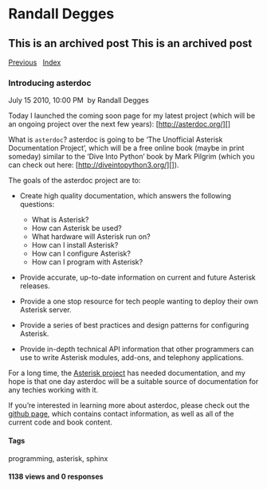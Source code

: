 # Randall Degges

## This is an archived post This is an archived post

[Previous][]   [Index][]

### Introducing asterdoc

July 15 2010, 10:00 PM  by Randall Degges

Today I launched the coming soon page for my latest project (which will be an
ongoing project over the next few years): [http://asterdoc.org/][]

What is `asterdoc`? asterdoc is going to be ‘The Unofficial Asterisk
Documentation Project’, which will be a free online book (maybe in print
someday) similar to the ‘Dive Into Python’ book by Mark Pilgrim (which you can
check out here: [http://diveintopython3.org/][]).

The goals of the asterdoc project are to:

-   Create high quality documentation, which answers the following questions:
    -   What is Asterisk?
    -   How can Asterisk be used?
    -   What hardware will Asterisk run on?
    -   How can I install Asterisk?
    -   How can I configure Asterisk?
    -   How can I program with Asterisk?

-   Provide accurate, up-to-date information on current and future Asterisk
    releases.
-   Provide a one stop resource for tech people wanting to deploy their own
    Asterisk server.
-   Provide a series of best practices and design patterns for configuring
    Asterisk.
-   Provide in-depth technical API information that other programmers can use to
    write Asterisk modules, add-ons, and telephony applications.

For a long time, the [Asterisk project][] has needed documentation, and my hope
is that one day asterdoc will be a suitable source of documentation for any
techies working with it.

If you’re interested in learning more about asterdoc, please check out the
[github page][], which contains contact information, as well as all of the
current code and book content.

#### Tags

programming, asterisk, sphinx

#### 1138 views and 0 responses

  [Previous]: ../../../posts/2010/08/moved-to-posterous.html
  [Index]: ../../../index-6.html
  [http://asterdoc.org/]: http://asterdoc.org/
  [http://diveintopython3.org/]: http://diveintopython3.org/
  [Asterisk project]: http://www.asterisk.org/
  [github page]: http://github.com/comradeb14ck/asterdoc
